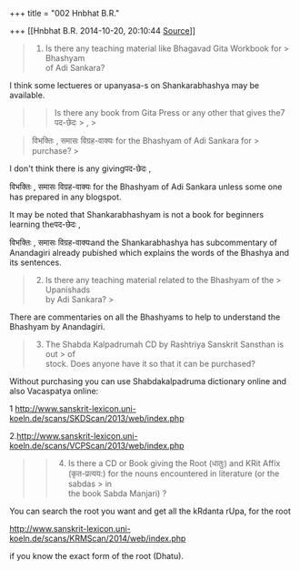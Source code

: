 +++
title = "002 Hnbhat B.R."

+++
[[Hnbhat B.R.	2014-10-20, 20:10:44 [Source](https://groups.google.com/g/samskrita/c/499rkX0kHiw)]]



> 
> >   
> 1. Is there any teaching material like Bhagavad Gita Workbook for > Bhashyam  
> of Adi Sankara?  
>   
> > 

  

  

I think some lectueres or upanyasa-s on Shankarabhashya may be available.



> 
> > Is there any book from Gita Press or any other that gives the7 पद-छेदः > , >
> 

> 
> >   
> विभक्तिः , समासः विग्रह-वाक्यः for the Bhashyam of Adi Sankara for > purchase? >
> 

> 
> > 

  

I don't think there is any givingपद-छेदः ,

विभक्तिः , समासः विग्रह-वाक्यः for the Bhashyam of Adi Sankara unless some one has prepared in any blogspot.

It may be noted that Shankarabhashyam is not a book for beginners learning theपद-छेदः ,

विभक्तिः , समासः विग्रह-वाक्यःand the Shankarabhashya has subcommentary of Anandagiri already pubished which explains the words of the Bhashya and its sentences.

  

  

> 
> >   
>   
> 2. Is there any teaching material related to the Bhashyam of the > Upanishads  
> by Adi Sankara? >
> 

  

There are commentaries on all the Bhashyams to help to understand the Bhashyam by Anandagiri.

  



> 
> >   
>   
> 3. The Shabda Kalpadrumah CD by Rashtriya Sanskrit Sansthan is out > of  
> stock. Does anyone have it so that it can be purchased?  
>   
> > 

  

Without purchasing you can use Shabdakalpadruma dictionary online and also Vacaspatya online:

  

  

1 <http://www.sanskrit-lexicon.uni-koeln.de/scans/SKDScan/2013/web/index.php>

  

2.<http://www.sanskrit-lexicon.uni-koeln.de/scans/VCPScan/2013/web/index.php>

  

  



> 
> > 4. Is there a CD or Book giving the Root (धातुः) and KRit Affix  
> (कृत-प्रत्यय:) for the nouns encountered in literature (or the sabdas > in  
> the book Sabda Manjari) ?  
>   
> > 

  

You can search the root you want and get all the kRdanta rUpa, for the root

  

<http://www.sanskrit-lexicon.uni-koeln.de/scans/KRMScan/2014/web/index.php>  

  

if you know the exact form of the root (Dhatu).

  

  

